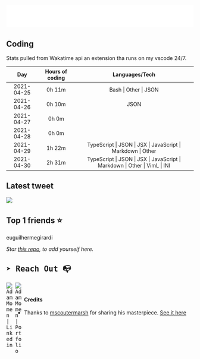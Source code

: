 
![test image size](/assets/welcome_message.gif)

## Coding
Stats pulled from Wakatime api an extension tha runs on my vscode 24/7.

|Day|Hours of coding|Languages/Tech|
|:-:|:-:|:-:|
|2021-04-25|0h 11m|Bash &#124; Other &#124; JSON|
|2021-04-26|0h 10m|JSON|
|2021-04-27|0h 0m||
|2021-04-28|0h 0m||
|2021-04-29|1h 22m|TypeScript &#124; JSON &#124; JSX &#124; JavaScript &#124; Markdown &#124; Other|
|2021-04-30|2h 31m|TypeScript &#124; JSON &#124; JSX &#124; JavaScript &#124; Markdown &#124; Other &#124; VimL &#124; INI|

## Latest tweet
[<img src="<tweet-image-url>" width="400">](<tweet-url>)

## Top 1 friends ⭐️
euguilhermegirardi

*Star [this repo](https://github.com/AdamMomen/AdamMomen), to add yourself here.*


<samp>

## ➤ Reach Out :mailbox_with_no_mail:

>
  <a href="https://www.linkedin.com/in/adam-momen-99596275/">
     <img align="left" alt="Adam Momen | Linkedin" width="24px" src="./assets/Linkedin.svg" />
   </a>

   <a href="https://adammomen.com/">
     <img align="left" alt="Adam Momen | Portfolio" width="24px" src="./assets/web.svg" />
   </a>

</samp>

<br>

#### Credits
* Thanks to [mscoutermarsh](https://github.com/mscoutermarsh) for sharing his masterpiece. [See it here](https://github.com/mscoutermarsh/mscoutermarsh)